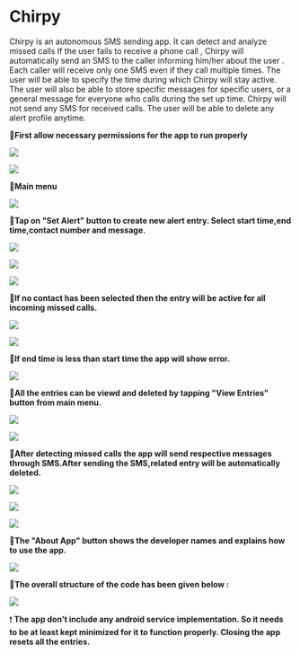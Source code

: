 # Chirpy
 Chirpy is an autonomous SMS sending app. It can detect and analyze missed calls If the user fails to receive a phone call , Chirpy will automatically send an SMS to the caller informing him/her about the user . Each caller will receive only one SMS even if they call multiple times. The user will be able to specify the time during which Chirpy will stay active. The user will also be able to store specific messages for specific users, or a general message for everyone who calls during the set up time. Chirpy will not send any SMS for received calls. The user will be able to delete any alert profile anytime.

:pushpin:**First allow necessary permissions for the app to run properly**

![](screenshots/0.PNG)

![](screenshots/1.PNG)

:pushpin:**Main menu**

![](screenshots/2.PNG)

:pushpin:**Tap on "Set Alert" button to create new alert entry. Select start time,end time,contact number and message.**

![](screenshots/3.PNG)

![](screenshots/4.PNG)

![](screenshots/5.PNG)

:pushpin:**If no contact has been selected then the entry will be active for all incoming missed calls.**

![](screenshots/6.PNG)

![](screenshots/7.PNG)

:pushpin:**If end time is less than start time the app will show error.**

![](screenshots/8.PNG)

:pushpin:**All the entries can be viewd and deleted by tapping "View Entries" button from main menu.**

![](screenshots/9.PNG)

![](screenshots/10.PNG)

:pushpin:**After detecting missed calls the app will send respective messages through SMS.After sending the SMS,related entry will be automatically deleted.**

![](screenshots/11.PNG)

![](screenshots/12.PNG)

![](screenshots/13.PNG)

:pushpin:**The "About App" button shows the developer names and explains how to use the app.**

![](screenshots/14.PNG)

:pushpin:**The overall structure of the code has been given below :**

![](screenshots/structure.PNG)

:heavy_exclamation_mark: **The app don't include any android service implementation. So it needs to be at least kept minimized for it to function properly. Closing the app resets all the entries.**
